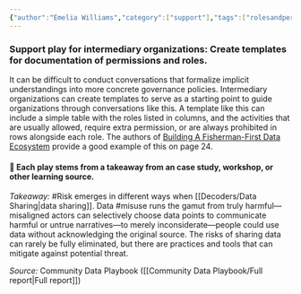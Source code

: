 ```yaml
---
{"author":"Emelia Williams","category":["support"],"tags":["rolesandpermissions","risk","Misuse"],"dg-publish":true,"permalink":"/plays/play-8-create-templates-for-roles-and-permissions-documentation/","dgPassFrontmatter":true}
---
```


### **Support play for intermediary organizations: Create templates for documentation of permissions and roles.**
It can be difficult to conduct conversations that formalize implicit understandings into more concrete governance policies. Intermediary organizations can create templates to serve as a starting point to guide organizations through conversations like this. A template like this can include a simple table with the roles listed in columns, and the activities that are usually allowed, require extra permission, or are always prohibited in rows alongside each role. The authors of [Building A Fisherman-First Data Ecosystem](https://repository.oceanbestpractices.org/bitstream/handle/11329/1509/2019-Digital-Public-Report-1-Fisherman-First-Data-Ecosystem.pdf?sequence=1&isAllowed=y) provide a good example of this on page 24.



#### 🌱 Each play stems from a takeaway from an case study, workshop, or other learning source. 

*Takeaway:* #Risk emerges in different ways when [[Decoders/Data Sharing\|data sharing]].
Data #misuse runs the gamut from truly harmful—misaligned actors can selectively choose data points to communicate harmful or untrue narratives—to merely inconsiderate—people could use data without acknowledging the original source. The risks of sharing data can rarely be fully eliminated, but there are practices and tools that can mitigate against potential threat.

*Source:* Community Data Playbook ([[Community Data Playbook/Full report\|Full report]])